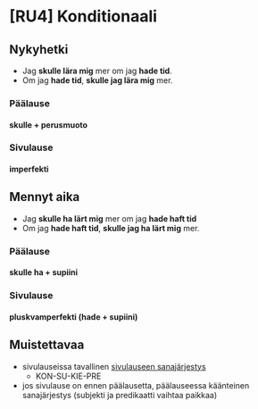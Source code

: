 # [RU4] Konditionaali
## Nykyhetki
- Jag **skulle lära mig** mer om jag **hade tid**.
- Om jag **hade tid**, **skulle jag lära mig** mer.
### Päälause
#### skulle + perusmuoto
### Sivulause
#### imperfekti
## Mennyt aika
- Jag **skulle ha lärt mig** mer om jag **hade haft tid**
- Om jag **hade haft tid**, **skulle jag ha lärt mig** mer.
### Päälause
#### skulle ha + supiini
### Sivulause
#### pluskvamperfekti (hade + supiini)

## Muistettavaa
- sivulauseissa tavallinen [sivulauseen sanajärjestys](https://github.com/tuomas-tk/lukio-muistiinpanot/blob/master/ru/3/relatiivilause.md#sivulauseen-sanaj%C3%A4rjestys)
  - KON-SU-KIE-PRE
- jos sivulause on ennen päälausetta, päälauseessa käänteinen sanajärjestys (subjekti ja predikaatti vaihtaa paikkaa)
